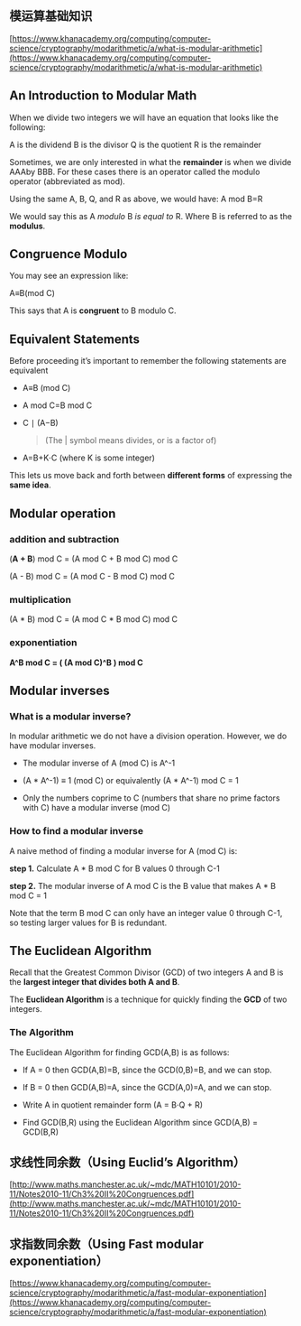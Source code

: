 ## 模运算基础知识

[https://www.khanacademy.org/computing/computer-science/cryptography/modarithmetic/a/what-is-modular-arithmetic](https://www.khanacademy.org/computing/computer-science/cryptography/modarithmetic/a/what-is-modular-arithmetic)

## An Introduction to Modular Math

When we divide two integers we will have an equation that looks like the following:

A is the dividend  B is the divisor  Q is the quotient  R is the remainder

Sometimes, we are only interested in what the **remainder** is when we divide AAAby BBB.  For these cases there is an operator called the modulo operator (abbreviated as mod).

Using the same A, B, Q, and R as above, we would have: A mod B=R

We would say this as A *modulo* B *is equal to* R. Where B is referred to as the **modulus**.

## Congruence Modulo

You may see an expression like:

A≡B(mod C)

This says that A is **congruent** to B modulo C.

## Equivalent Statements

Before proceeding it’s important to remember the following statements are equivalent

*   A≡B (mod C)

*   A mod C=B mod C

*   C ∣ (A−B)

    > (The | symbol means divides, or is a factor of)

*   A=B+K⋅C (where K is some integer)

This lets us move back and forth between **different forms** of expressing the **same idea**.

## Modular operation

### addition and subtraction

(**A + B**) mod C = (A mod C + B mod C) mod C

(A - B) mod C = (A mod C - B mod C) mod C

### multiplication

(A * B) mod C = (A mod C * B mod C) mod C

### exponentiation

**A^B mod C = ( (A mod C)^B ) mod C**

## Modular inverses

### **What is a modular inverse?**

In modular arithmetic we do not have a division operation. However, we do have modular inverses.

*   The modular inverse of A (mod C) is A^-1

*   (A * A^-1) ≡ 1 (mod C) or equivalently (A * A^-1) mod C = 1

*   Only the numbers coprime to C (numbers that share no prime factors with C) have a modular inverse (mod C)

### **How to find a modular inverse**

A naive method of finding a modular inverse for A (mod C) is:

**step 1.** Calculate A * B mod C for B values 0 through C-1

**step 2.** The modular inverse of A mod C is the B value that makes A * B mod C = 1

Note that the term B mod C can only have an integer value 0 through C-1, so testing larger values for B is redundant.

## The Euclidean Algorithm

Recall that the Greatest Common Divisor (GCD) of two integers A and B is the **largest integer that divides both A and B**.

The **Euclidean Algorithm** is a technique for quickly finding the **GCD** of two integers.

### The Algorithm

The Euclidean Algorithm for finding GCD(A,B) is as follows:

*   If A = 0 then GCD(A,B)=B, since the GCD(0,B)=B, and we can stop.

*   If B = 0 then GCD(A,B)=A, since the GCD(A,0)=A, and we can stop.

*   Write A in quotient remainder form (A = B⋅Q + R)

*   Find GCD(B,R) using the Euclidean Algorithm since GCD(A,B) = GCD(B,R)

## 求线性同余数（Using Euclid’s Algorithm）

[http://www.maths.manchester.ac.uk/~mdc/MATH10101/2010-11/Notes2010-11/Ch3%20II%20Congruences.pdf](http://www.maths.manchester.ac.uk/~mdc/MATH10101/2010-11/Notes2010-11/Ch3%20II%20Congruences.pdf)

## 求指数同余数（Using Fast modular exponentiation）

[https://www.khanacademy.org/computing/computer-science/cryptography/modarithmetic/a/fast-modular-exponentiation](https://www.khanacademy.org/computing/computer-science/cryptography/modarithmetic/a/fast-modular-exponentiation)